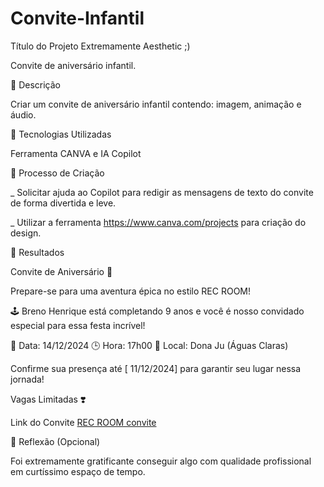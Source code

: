 # Convite-Infantil

Título do Projeto Extremamente Aesthetic ;)

Convite de aniversário infantil.

📒 Descrição

Criar um convite de aniversário infantil contendo: imagem, animação e áudio.

🤖 Tecnologias Utilizadas

Ferramenta CANVA e IA Copilot

🧐 Processo de Criação

_ Solicitar ajuda ao Copilot para redigir as mensagens de texto do convite de forma divertida e leve.

_ Utilizar a ferramenta https://www.canva.com/projects para criação do design.

🚀 Resultados

Convite de Aniversário 🎉

Prepare-se para uma aventura épica no estilo REC ROOM!

🕹️ Breno Henrique está completando 9 anos e você é nosso convidado especial para essa festa incrível!

📅 Data: 14/12/2024
🕒 Hora: 17h00
📍 Local: Dona Ju (Águas Claras)

Confirme sua presença até [ 11/12/2024] para garantir seu lugar nessa jornada!

Vagas Limitadas ❣️

Link do Convite [REC ROOM convite](https://www.canva.com/design/DAGYola9_v8/OW_B3OS0Z2DCwZOLwjHLfw/edit?utm_content=DAGYola9_v8&utm_campaign=designshare&utm_medium=link2&utm_source=sharebutton)

💭 Reflexão (Opcional)

Foi extremamente gratificante conseguir algo com qualidade profissional em curtíssimo espaço de tempo.
